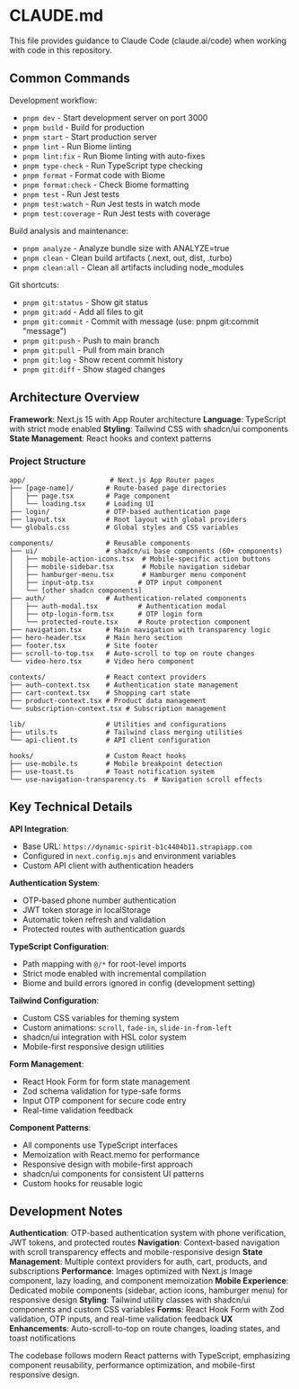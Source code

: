 # CLAUDE.md

This file provides guidance to Claude Code (claude.ai/code) when working with code in this repository.

## Common Commands

Development workflow:
- `pnpm dev` - Start development server on port 3000
- `pnpm build` - Build for production
- `pnpm start` - Start production server
- `pnpm lint` - Run Biome linting
- `pnpm lint:fix` - Run Biome linting with auto-fixes
- `pnpm type-check` - Run TypeScript type checking
- `pnpm format` - Format code with Biome
- `pnpm format:check` - Check Biome formatting
- `pnpm test` - Run Jest tests
- `pnpm test:watch` - Run Jest tests in watch mode
- `pnpm test:coverage` - Run Jest tests with coverage

Build analysis and maintenance:
- `pnpm analyze` - Analyze bundle size with ANALYZE=true
- `pnpm clean` - Clean build artifacts (.next, out, dist, .turbo)
- `pnpm clean:all` - Clean all artifacts including node_modules

Git shortcuts:
- `pnpm git:status` - Show git status
- `pnpm git:add` - Add all files to git
- `pnpm git:commit` - Commit with message (use: pnpm git:commit "message")
- `pnpm git:push` - Push to main branch
- `pnpm git:pull` - Pull from main branch
- `pnpm git:log` - Show recent commit history
- `pnpm git:diff` - Show staged changes

## Architecture Overview

**Framework**: Next.js 15 with App Router architecture
**Language**: TypeScript with strict mode enabled
**Styling**: Tailwind CSS with shadcn/ui components
**State Management**: React hooks and context patterns

### Project Structure

```
app/                     # Next.js App Router pages
├── [page-name]/        # Route-based page directories
│   ├── page.tsx        # Page component
│   └── loading.tsx     # Loading UI
├── login/              # OTP-based authentication page
├── layout.tsx          # Root layout with global providers
└── globals.css         # Global styles and CSS variables

components/             # Reusable components
├── ui/                 # shadcn/ui base components (60+ components)
│   ├── mobile-action-icons.tsx  # Mobile-specific action buttons
│   ├── mobile-sidebar.tsx       # Mobile navigation sidebar
│   ├── hamburger-menu.tsx       # Hamburger menu component
│   ├── input-otp.tsx           # OTP input component
│   └── [other shadcn components]
├── auth/               # Authentication-related components
│   ├── auth-modal.tsx          # Authentication modal
│   ├── otp-login-form.tsx      # OTP login form
│   └── protected-route.tsx     # Route protection component
├── navigation.tsx      # Main navigation with transparency logic
├── hero-header.tsx     # Main hero section
├── footer.tsx          # Site footer
├── scroll-to-top.tsx   # Auto-scroll to top on route changes
└── video-hero.tsx      # Video hero component

contexts/               # React context providers
├── auth-context.tsx    # Authentication state management
├── cart-context.tsx    # Shopping cart state
├── product-context.tsx # Product data management
└── subscription-context.tsx # Subscription management

lib/                    # Utilities and configurations
├── utils.ts            # Tailwind class merging utilities
└── api-client.ts       # API client configuration

hooks/                  # Custom React hooks
├── use-mobile.ts       # Mobile breakpoint detection
├── use-toast.ts        # Toast notification system
└── use-navigation-transparency.ts  # Navigation scroll effects
```

## Key Technical Details

**API Integration**:
- Base URL: `https://dynamic-spirit-b1c4404b11.strapiapp.com`
- Configured in `next.config.mjs` and environment variables
- Custom API client with authentication headers

**Authentication System**:
- OTP-based phone number authentication
- JWT token storage in localStorage
- Automatic token refresh and validation
- Protected routes with authentication guards

**TypeScript Configuration**:
- Path mapping with `@/*` for root-level imports
- Strict mode enabled with incremental compilation
- Biome and build errors ignored in config (development setting)

**Tailwind Configuration**:
- Custom CSS variables for theming system
- Custom animations: `scroll`, `fade-in`, `slide-in-from-left`
- shadcn/ui integration with HSL color system
- Mobile-first responsive design utilities

**Form Management**:
- React Hook Form for form state management
- Zod schema validation for type-safe forms
- Input OTP component for secure code entry
- Real-time validation feedback

**Component Patterns**:
- All components use TypeScript interfaces
- Memoization with React.memo for performance
- Responsive design with mobile-first approach
- shadcn/ui components for consistent UI patterns
- Custom hooks for reusable logic

## Development Notes

**Authentication**: OTP-based authentication system with phone verification, JWT tokens, and protected routes
**Navigation**: Context-based navigation with scroll transparency effects and mobile-responsive design
**State Management**: Multiple context providers for auth, cart, products, and subscriptions
**Performance**: Images optimized with Next.js Image component, lazy loading, and component memoization
**Mobile Experience**: Dedicated mobile components (sidebar, action icons, hamburger menu) for responsive design
**Styling**: Tailwind utility classes with shadcn/ui components and custom CSS variables
**Forms**: React Hook Form with Zod validation, OTP inputs, and real-time validation feedback
**UX Enhancements**: Auto-scroll-to-top on route changes, loading states, and toast notifications

The codebase follows modern React patterns with TypeScript, emphasizing component reusability, performance optimization, and mobile-first responsive design.